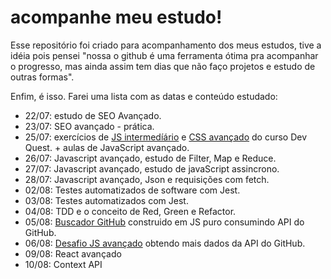 # acompanhe meu estudo!

Esse repositório foi criado para acompanhamento dos meus estudos, tive a idéia pois pensei "nossa o github é uma ferramenta ótima pra acompanhar o progresso, mas ainda assim tem dias que não faço projetos e estudo de outras formas". 

Enfim, é isso. Farei uma lista com as datas e conteúdo estudado:

-  22/07: estudo de SEO Avançado.
-  23/07: SEO avançado - prática.
-  25/07: exercícios de <a href ="https://github.com/ph-bicalho/js-exercicio">JS intermedíário</a> e <a href ="https://github.com/ph-bicalho/css-exercicio">CSS avançado</a> do curso Dev Quest. + aulas de JavaScript avançado.
- 26/07: Javascript avançado, estudo de Filter, Map e Reduce.
- 27/07: Javascript avançado, estudo de javaScript assincrono.
- 28/07: Javascript avançado, Json e  requisições com fetch.
- 02/08: Testes automatizados de software com Jest.
- 03/08: Testes automatizados com Jest.
- 04/08: TDD e o conceito de Red, Green e Refactor.
- 05/08: <a href= "https://github.com/ph-bicalho/buscador-github"> Buscador GitHub</a> construido em JS puro consumindo API do GitHub.
- 06/08: <a href= "https://github.com/ph-bicalho/quest-js-avancado"> Desafio JS avançado</a> obtendo mais dados da API do GitHub.
- 09/08: React avançado
- 10/08: Context API